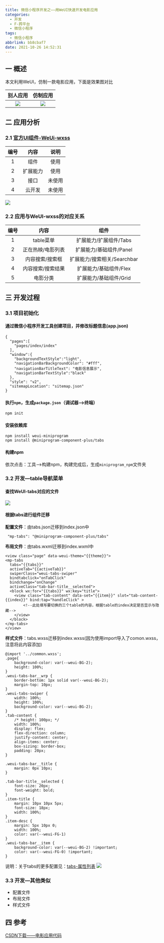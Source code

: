 ```yaml
---
title: 微信小程序开发之——用WeUI快速开发电影应用
categories:
  - 开发
  - F-跨平台
  - 微信小程序
tags:
  - 微信小程序
abbrlink: bb8cbaf7
date: 2021-10-26 14:52:31
---
```

## 一 概述

本文利用WeUI，仿制一款电影应用，下面是效果图对比

| 别人应用 | 仿制应用 |
| :------: | :------: |
|  ![][1]  |  ![][2]  |

<!--more-->

## 二 应用分析

### 2.1 [官方UI组件-WeUi-wxss][00]

| 编号 |   内容   |  说明  |
| :--: | :------: | :----: |
|  1   |   组件   |  使用  |
|  2   | 扩展能力 |  使用  |
|  3   |   接口   | 未使用 |
|  4   |  云开发  | 未使用 |

![][3]

### 2.2 应用与WeUI-wxss的对应关系

| 编号 |       内容        |            组件             |
| :--: | :---------------: | :-------------------------: |
|  1   |     table菜单     |   扩展能力/扩展组件/Tabs    |
|  2   | 正在热映/电影列表 |   扩展能力/基础组件/Panel   |
|  3   |  内容搜索/搜索框  | 扩展能力/搜索相关/Searchbar |
|  4   | 内容搜索/搜索结果 |   扩展能力/基础组件/Flex    |
|  5   |     电影分类      |   扩展能力/基础组件/Grid    |

## 三 开发过程

### 3.1 项目初始化

#### 通过微信小程序开发工具创建项目，并修改标题信息(app.json)

```
{
  "pages":[
    "pages/index/index"
  ],
  "window":{
    "backgroundTextStyle":"light",
    "navigationBarBackgroundColor": "#fff",
    "navigationBarTitleText": "电影信息展示",
    "navigationBarTextStyle":"black"
  },
  "style": "v2",
  "sitemapLocation": "sitemap.json"
}
```

####  执行`npm`，生成`package.json`（调试器—>终端）

```
npm init
```

#### 安装依赖库

```
npm install weui-miniprogram
npm install @miniprogram-component-plus/tabs
```

#### 构建npm

依次点击：工具——>构建npm，构建完成后，生成`miniprogram_npm`文件夹

### 3.2 开发—table导航菜单

#### 查找WeUI-tabs对应的文件
![][4]

#### 根据tabs进行组件迁移

**配置文件**：由tabs.json迁移到index.json中

```
 "mp-tabs": "@miniprogram-component-plus/tabs"
```

**布局文件**：由tabs.wxml迁移到index.wxml中

```
<view class="page" data-weui-theme="{{theme}}">
<mp-tabs 
  tabs="{{tabs}}" 
  activeTab="{{activeTab}}" 
  swiperClass="weui-tabs-swiper"
  bindtabclick="onTabClick"
  bindchange="onChange"
  activeClass="tab-bar-title__selected">
  <block wx:for="{{tabs}}" wx:key="title">
    <view class="tab-content" data-set="{{item}}" slot="tab-content-{{index}}" bind:tap="handleClick" >
    	<!--此处填写要切换的三个table的内容，根据table的index决定是否显示与隐藏-->
    </view>
  </block>
</mp-tabs>
</view>
```

**样式文件**：tabs.wxss迁移到index.wxss(因为使用import导入了comon.wxss，注意将此内容添加)

```
@import '../common.wxss';
.page{
    background-color: var(--weui-BG-2);
    height: 100%;
}
.weui-tabs-bar__wrp {
    border-bottom: 1px solid var(--weui-BG-2);
    margin-top: 10px;
}
.weui-tabs-swiper {
    width: 100%;
    height: 100%;
    background-color: var(--weui-BG-2);
}
.tab-content {
    /* height: 100px; */
    width: 100%;
    display: flex;
    flex-direction: column;
    justify-content: center;
    align-items: center;
    box-sizing: border-box;
    padding: 20px;
}

.weui-tabs-bar__title {
    margin: 0px 10px;
}

.tab-bar-title__selected {
    font-size: 20px;
    font-weight: bold;
}
.item-title {
    margin: 10px 10px 5px;
    font-size: 18px;
    width: 100%;
}
.item-desc {
    margin: 5px 10px 0;
    width: 100%;
    color: var(--weui-FG-1)
}
.weui-tabs-bar__item {
    background-color: var(--weui-BG-2) !important;
    color: var(--weui-FG-0) !important;
}
```

说明：关于tabs的更多配置见：[tabs-属性列表][01]
![][5]

### 3.3 开发—其他类似

* 配置文件
* 布局文件
* 样式文件

## 四 参考

[CSDN下载——电影应用代码](https://download.csdn.net/download/Calvin_zhou/34644785)



[00]:https://github.com/Tencent/weui-wxss/
[01]:https://github.com/wechat-miniprogram/miniprogram-component-plus/blob/master/docs/tabs.md
[1]:https://jsd.onmicrosoft.cn/gh/PGzxc/CDN/blog-wechat/wechat-weui-movie-other-view.gif
[2]:https://jsd.onmicrosoft.cn/gh/PGzxc/CDN/blog-wechat/wechat-weui-movie-my-view.gif
[3]:https://jsd.onmicrosoft.cn/gh/PGzxc/CDN/blog-wechat/wechat-weui-movie-meui-component.png
[4]:https://jsd.onmicrosoft.cn/gh/PGzxc/CDN/blog-wechat/wechat-weui-movie-tabs-weui.png
[5]:https://jsd.onmicrosoft.cn/gh/PGzxc/CDN/blog-wechat/wechat-weui-movie-tabs-values.png
